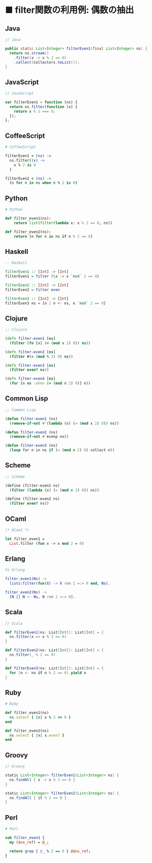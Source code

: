 ■ filter関数の利用例: 偶数の抽出
==============================
## Java
```java
// Java

public static List<Integer> filterEven1(final List<Integer> ns) {
  return ns.stream()
    .filter(x -> x % 2 == 0)
    .collect(Collectors.toList());
}
```


## JavaScript
```javascript
// JavaScript

var filterEven1 = function (ns) {
  return ns.filter(function (x) {
    return x % 2 === 0;
  });
};
```


## CoffeeScript
```coffeescript
# CoffeeScript

filterEven1 = (ns) ->
  ns.filter((x) ->
    x % 2 is 0
  )

filterEven2 = (ns) ->
  (n for n in ns when n % 2 is 0)
```


## Python
```python
# Python

def filter_even1(ns):
    return list(filter(lambda x: x % 2 == 0, ns))

def filter_even2(ns):
    return [n for n in ns if n % 2 == 0]
```


## Haskell
```haskell
-- Haskell

filterEven1 :: [Int] -> [Int]
filterEven1 = filter (\x -> x `mod` 2 == 0)

filterEven2 :: [Int] -> [Int]
filterEven2 = filter even

filterEven3 :: [Int] -> [Int]
filterEven3 ns = [n | n <- ns, n `mod` 2 == 0]
```


## Clojure
```clojure
;; Clojure

(defn filter-even1 [ns]
  (filter (fn [x] (= (mod x 2) 0)) ns))

(defn filter-even2 [ns]
  (filter #(= (mod % 2) 0) ns))

(defn filter-even3 [ns]
  (filter even? ns))

(defn filter-even4 [ns]
  (for [n ns :when (= (mod n 2) 0)] n))
```


## Common Lisp
```lisp
;; Common Lisp

(defun filter-even1 (ns)
  (remove-if-not #'(lambda (x) (= (mod x 2) 0)) ns))

(defun filter-even2 (ns)
  (remove-if-not #'evenp ns))

(defun filter-even3 (ns)
  (loop for n in ns if (= (mod n 2) 0) collect n))
```


## Scheme
```scheme
;; Scheme

(define (filter-even1 ns)
  (filter (lambda (x) (= (mod x 2) 0)) ns))

(define (filter-even2 ns)
  (filter even? ns))
```


## OCaml
```ocaml
(* OCaml *)

let filter_even1 =
  List.filter (fun x -> x mod 2 = 0)
```


## Erlang
```erlang
%% Erlang

filter_even1(Ns) ->
  lists:filter(fun(X) -> X rem 2 =:= 0 end, Ns).

filter_even2(Ns) ->
  [N || N <- Ns, N rem 2 =:= 0].
```


## Scala
```scala
// Scala

def filterEven1(ns: List[Int]): List[Int] = {
  ns.filter(x => x % 2 == 0)
}

def filterEven2(ns: List[Int]): List[Int] = {
  ns.filter(_ % 2 == 0)
}

def filterEven3(ns: List[Int]): List[Int] = {
  for (n <- ns if n % 2 == 0) yield n
}
```


## Ruby
```ruby
# Ruby

def filter_even1(ns)
  ns.select { |x| x % 2 == 0 }
end

def filter_even2(ns)
  ns.select { |x| x.even? }
end
```


## Groovy
```groovy
// Groovy

static List<Integer> filterEven1(List<Integer> ns) {
  ns.findAll { x -> x % 2 == 0 }
}

static List<Integer> filterEven2(List<Integer> ns) {
  ns.findAll { it % 2 == 0 }
}
```


## Perl
```perl
# Perl

sub filter_even1 {
  my ($ns_ref) = @_;

  return grep { $_ % 2 == 0 } @$ns_ref;
}
```
